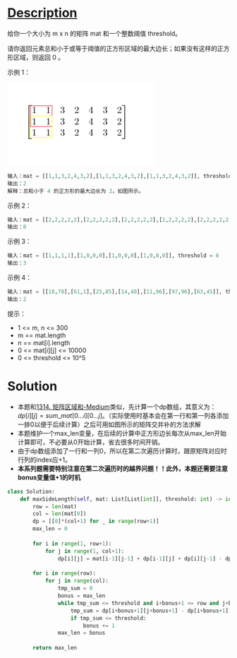 # [Description](https://leetcode-cn.com/problems/maximum-side-length-of-a-square-with-sum-less-than-or-equal-to-threshold)
给你一个大小为 m x n 的矩阵 mat 和一个整数阈值 threshold。

请你返回元素总和小于或等于阈值的正方形区域的最大边长；如果没有这样的正方形区域，则返回 0 。
 

示例 1：

![Pasted image 20201126221413.png](pic/Pasted%20image%2020201126221413.png)
```python
输入：mat = [[1,1,3,2,4,3,2],[1,1,3,2,4,3,2],[1,1,3,2,4,3,2]], threshold = 4
输出：2
解释：总和小于 4 的正方形的最大边长为 2，如图所示。
```
示例 2：
```python
输入：mat = [[2,2,2,2,2],[2,2,2,2,2],[2,2,2,2,2],[2,2,2,2,2],[2,2,2,2,2]], threshold = 1
输出：0
```
示例 3：
```python
输入：mat = [[1,1,1,1],[1,0,0,0],[1,0,0,0],[1,0,0,0]], threshold = 6
输出：3
```
示例 4：
```python
输入：mat = [[18,70],[61,1],[25,85],[14,40],[11,96],[97,96],[63,45]], threshold = 40184
输出：2
```

提示：

- 1 <= m, n <= 300
- m == mat.length
- n == mat[i].length
- 0 <= mat[i][j] <= 10000
- 0 <= threshold <= 10^5


# Solution
- 本题和[1314. 矩阵区域和-Medium](1314.%20矩阵区域和-Medium.md)类似，先计算一个dp数组，其意义为：$dp[i][j]=sum\_mat[0...i][0...j]$。（实际使用时基本会在第一行和第一列各添加一排0以便于后续计算）之后可用如图所示的矩阵交并补的方法求解
- 本题维护一个max_len变量，在后续的计算中正方形边长每次从max_len开始计算即可，不必要从0开始计算，省去很多时间开销。
- 由于dp数组添加了一行和一列0，所以在第二次遍历计算时，跟原矩阵对应时行列的index应+1。
- **本系列题需要特别注意在第二次遍历时的越界问题！！此外，本题还需要注意bonus变量值+1的时机**
```python
class Solution:
    def maxSideLength(self, mat: List[List[int]], threshold: int) -> int:
        row = len(mat)
        col = len(mat[0])
        dp = [[0]*(col+1) for _ in range(row+1)]
        max_len = 0

        for i in range(1, row+1):
            for j in range(1, col+1):
                dp[i][j] = mat[i-1][j-1] + dp[i-1][j] + dp[i][j-1] - dp[i-1][j-1]

        for i in range(row):
            for j in range(col):
                tmp_sum = 0
                bonus = max_len
                while tmp_sum <= threshold and i+bonus+1 <= row and j+bonus+1 <= col:
                    tmp_sum = dp[i+bonus+1][j+bonus+1] - dp[i+bonus+1][j] - dp[i][j+bonus+1] + dp[i][j]
                    if tmp_sum <= threshold:
                        bonus += 1
                max_len = bonus

        return max_len
```